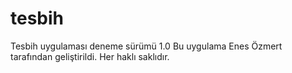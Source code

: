 # tesbih
Tesbih uygulaması deneme sürümü 1.0
Bu uygulama Enes Özmert tarafından geliştirildi.
Her haklı  saklıdır.
